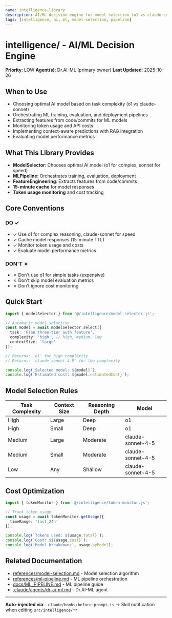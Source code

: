 ```yaml
---
name: intelligence-library
description: AI/ML decision engine for model selection (o1 vs claude-sonnet), ML pipeline orchestration, feature engineering, and model evaluation. Use when choosing optimal models, orchestrating training pipelines, monitoring token usage/costs, or integrating with RAG for context-aware predictions.
tags: [intelligence, ai, ml, model-selection, pipeline]
---
```


# intelligence/ - AI/ML Decision Engine

**Priority**: LOW
**Agent(s)**: Dr.AI-ML (primary owner)
**Last Updated**: 2025-10-26

## When to Use

- Choosing optimal AI model based on task complexity (o1 vs claude-sonnet)
- Orchestrating ML training, evaluation, and deployment pipelines
- Extracting features from code/commits for ML models
- Monitoring token usage and API costs
- Implementing context-aware predictions with RAG integration
- Evaluating model performance metrics

## What This Library Provides

- **ModelSelector**: Chooses optimal AI model (o1 for complex, sonnet for speed)
- **MLPipeline**: Orchestrates training, evaluation, deployment
- **FeatureEngineering**: Extracts features from code/commits
- **15-minute cache** for model responses
- **Token usage monitoring** and cost tracking

## Core Conventions

### DO ✓
- ✓ Use o1 for complex reasoning, claude-sonnet for speed
- ✓ Cache model responses (15-minute TTL)
- ✓ Monitor token usage and costs
- ✓ Evaluate model performance metrics

### DON'T ✗
- ✗ Don't use o1 for simple tasks (expensive)
- ✗ Don't skip model evaluation metrics
- ✗ Don't ignore cost monitoring

## Quick Start

```typescript
import { modelSelector } from '@/intelligence/model-selector.js';

// Automatic model selection
const model = await modelSelector.select({
  task: 'Plan three-tier auth feature',
  complexity: 'high', // high, medium, low
  contextSize: 'large'
});

// Returns: 'o1' for high complexity
// Returns: 'claude-sonnet-4-5' for low complexity

console.log(`Selected model: ${model}`);
console.log(`Estimated cost: ${model.estimatedCost}`);
```

## Model Selection Rules

| Task Complexity | Context Size | Reasoning Depth | Model |
|----------------|-------------|-----------------|-------|
| High | Large | Deep | o1 |
| High | Small | Deep | o1 |
| Medium | Large | Moderate | claude-sonnet-4-5 |
| Medium | Small | Moderate | claude-sonnet-4-5 |
| Low | Any | Shallow | claude-sonnet-4-5 |

## Cost Optimization

```typescript
import { tokenMonitor } from '@/intelligence/token-monitor.js';

// Track token usage
const usage = await tokenMonitor.getUsage({
  timeRange: 'last_24h'
});

console.log(`Tokens used: ${usage.total}`);
console.log(`Cost: $${usage.cost}`);
console.log(`Model breakdown:`, usage.byModel);
```

## Related Documentation

- [references/model-selection.md](references/model-selection.md) - Model selection algorithm
- [references/ml-pipeline.md](references/ml-pipeline.md) - ML pipeline orchestration
- [docs/ML_PIPELINE.md](../../../docs/ML_PIPELINE.md) - ML pipeline guide
- [.claude/agents/dr-ai-ml.md](../../.claude/agents/dr-ai-ml.md) - Dr.AI-ML agent

---

**Auto-injected via**: `.claude/hooks/before-prompt.ts` → Skill notification when editing `src/intelligence/**`
